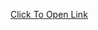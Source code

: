 

[Click To Open Link](https://drive.google.com/file/d/1CS0x85lgknxGvs__u1r6Fq7pN_Pp_Lax/view?usp=sharing)

